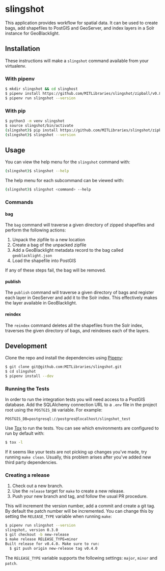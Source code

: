 # slingshot

This application provides workflow for spatial data. It can be used to create bags, add shapefiles to PostGIS and GeoServer, and index layers in a Solr instance for GeoBlacklight.

## Installation

These instructions will make a `slingshot` command available from your virtualenv.

### With pipenv

```bash
$ mkdir slingshot && cd slinghost
$ pipenv install https://github.com/MITLibraries/slingshot/zipball/v0.8.0
$ pipenv run slingshot --version
```

### With pip

```bash
$ python3 -m venv slingshot
$ source slingshot/bin/activate
(slingshot)$ pip install https://github.com/MITLibraries/slingshot/zipball/v0.8.0
(slingshot)$ slingshot --version
```

## Usage

You can view the help menu for the `slingshot` command with:

```bash
(slingshot)$ slingshot --help
```

The help menu for each subcommand can be viewed with:

```bash
(slingshot)$ slingshot <command> --help
```

### Commands

#### bag

The `bag` command will traverse a given directory of zipped shapefiles and perform the following actions:

1. Unpack the zipfile to a new location
2. Create a bag of the unpacked zipfile
3. Add a GeoBlacklight metadata record to the bag called `geoblacklight.json`
4. Load the shapefile into PostGIS

If any of these steps fail, the bag will be removed.

#### publish

The `publish` command will traverse a given directory of bags and register each layer in GeoServer and add it to the Solr index. This effectively makes the layer available in GeoBlacklight.

#### reindex

The `reindex` command deletes all the shapefiles from the Solr index, traverses the given directory of bags, and reindexes each of the layers.

## Development

Clone the repo and install the dependencies using [Pipenv](https://docs.pipenv.org/):

```bash
$ git clone git@github.com:MITLibraries/slingshot.git
$ cd slingshot
$ pipenv install --dev
```

### Running the Tests

In order to run the integration tests you will need access to a PostGIS database. Add the SQLAlchemy connection URL to a `.env` file in the project root using the `POSTGIS_DB` variable. For example:

```
POSTGIS_DB=postgresql://postgres@localhost/slingshot_test
```

Use [Tox](https://tox.readthedocs.io/en/latest/) to run the tests. You can see which environments are configured to run by default with:

```bash
$ tox -l
```

If it seems like your tests are not picking up changes you've made, try running `make clean`. Usually, this problem arises after you've added new third party dependencies.

### Creating a release

1. Check out a new branch.
2. Use the `release` target for `make` to create a new release.
3. Push your new branch and tag, and follow the usual PR procedure.

This will increment the version number, add a commit and create a git tag. By default the patch number will be incremented. You can change this by setting the `RELEASE_TYPE` variable when running `make`:

```bash
$ pipenv run slingshot --version
slingshot, version 0.3.0
$ git checkout -b new-release
$ make release RELEASE_TYPE=minor
Built release for v0.4.0. Make sure to run:
  $ git push origin new-release tag v0.4.0
```

The `RELEASE_TYPE` variable supports the following settings: `major`, `minor` and `patch`.
